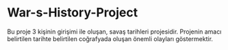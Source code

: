 # War-s-History-Project

Bu proje 3 kişinin girişimi ile oluşan, savaş tarihleri projesidir. Projenin amacı belirtilen tarihte belirtilen coğrafyada oluşan önemli olayları göstermektir.
